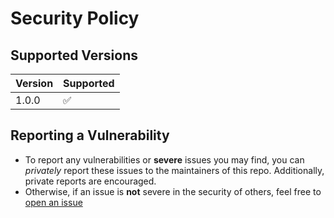 # Security Policy

## Supported Versions

| Version | Supported          |
| ------- | ------------------ |
| 1.0.0   | :white_check_mark: |

## Reporting a Vulnerability

- To report any vulnerabilities or **severe** issues you may find, you can _privately_ report these issues to the maintainers of this repo. Additionally, private reports are encouraged.
- Otherwise, if an issue is **not** severe in the security of others, feel free to [open an issue](https://github.com/RealSourceOfficial/DungeonsAndPistons/issues/new/choose)
